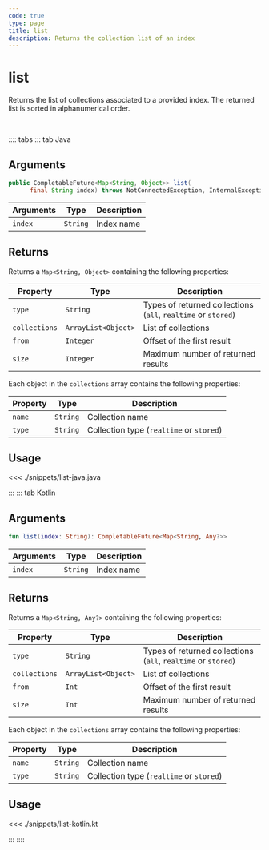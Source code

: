 ```yaml
---
code: true
type: page
title: list
description: Returns the collection list of an index
---
```


# list

Returns the list of collections associated to a provided index.
The returned list is sorted in alphanumerical order.

<br/>

:::: tabs
::: tab Java

## Arguments

```java
public CompletableFuture<Map<String, Object>> list(
      final String index) throws NotConnectedException, InternalException
```

| Arguments | Type     | Description |
| --------- | -------- | ----------- |
| `index`   | `String` | Index name  |

## Returns

Returns a `Map<String, Object>` containing the following properties:

| Property      | Type                | Description                                                        |
| ------------- | ------------------- | ------------------------------------------------------------------ |
| `type`        | `String`            | Types of returned collections <br/>(`all`, `realtime` or `stored`) |
| `collections` | `ArrayList<Object>` | List of collections                                                |
| `from`        | `Integer`           | Offset of the first result                                         |
| `size`        | `Integer`           | Maximum number of returned results                                 |

Each object in the `collections` array contains the following properties:

| Property | Type     | Description                              |
| -------- | -------- | ---------------------------------------- |
| `name`   | `String` | Collection name                          |
| `type`   | `String` | Collection type (`realtime` or `stored`) |

## Usage

\<\<\< ./snippets/list-java.java

:::
::: tab Kotlin

## Arguments

```kotlin
fun list(index: String): CompletableFuture<Map<String, Any?>>
```

| Arguments | Type     | Description |
| --------- | -------- | ----------- |
| `index`   | `String` | Index name  |

## Returns

Returns a `Map<String, Any?>` containing the following properties:

| Property      | Type                | Description                                                        |
| ------------- | ------------------- | ------------------------------------------------------------------ |
| `type`        | `String`            | Types of returned collections <br/>(`all`, `realtime` or `stored`) |
| `collections` | `ArrayList<Object>` | List of collections                                                |
| `from`        | `Int`               | Offset of the first result                                         |
| `size`        | `Int`               | Maximum number of returned results                                 |

Each object in the `collections` array contains the following properties:

| Property | Type     | Description                              |
| -------- | -------- | ---------------------------------------- |
| `name`   | `String` | Collection name                          |
| `type`   | `String` | Collection type (`realtime` or `stored`) |

## Usage

\<\<\< ./snippets/list-kotlin.kt

:::
::::
